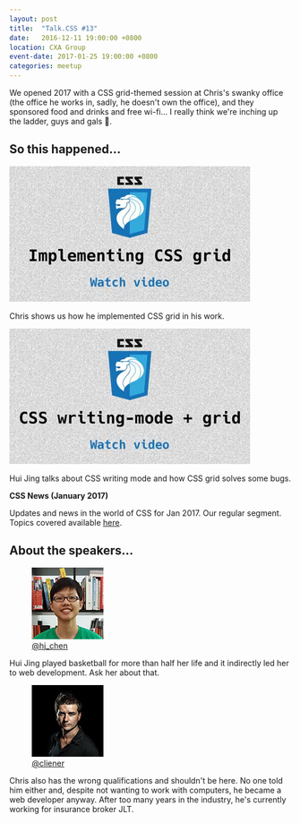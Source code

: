 ```yaml
---
layout: post
title:  "Talk.CSS #13"
date:   2016-12-11 19:00:00 +0800
location: CXA Group
event-date: 2017-01-25 19:00:00 +0800
categories: meetup
---
```


We opened 2017 with a CSS grid-themed session at Chris's swanky office (the office he works in, sadly, he doesn't own the office), and they sponsored food and drinks and free wi-fi... I really think we're inching up the ladder, guys and gals <span class="o-emoji" role="img" tabindex="0" aria-label="person dancing">&#x1F483;</span>.

## So this happened...

<div class="c-videos">
  <div class="c-video">
    <a class="c-video__link" href="https://youtu.be/8ANdAVRgl7g">
      <img class="c-video__img" src="/img/talk-13/s1301.jpg" srcset="/img/talk-13/s1301@2x.png 2x" alt="Link to talk on implementing CSS grid"/>
    </a>
    <p class="c-video__desc">Chris shows us how he implemented CSS grid in his work.</p>
  </div>

  <div class="c-video">
    <a class="c-video__link" href="https://youtu.be/ShCN5J7YgtM">
      <img class="c-video__img" src="/img/talk-13/s1302.jpg" srcset="/img/talk-13/s1302@2x.png 2x" alt="Link to talk on CSS writing modes and grid"/>
    </a>
    <p class="c-video__desc">Hui Jing talks about CSS writing mode and how CSS grid solves some bugs.</p>
  </div>

  <div class="u-clear">
    <strong>CSS News (January 2017)</strong><br>
    <p>Updates and news in the world of CSS for Jan 2017. Our regular segment. Topics covered available <a href="https://github.com/SingaporeCSS/slides/blob/gh-pages/notes/talk-13.md">here</a>.</p>
  </div>
</div>

## About the speakers...

<div class="l-speakers c-speakers u-align-start">
  <div class="l-speaker c-speaker">
    <figure>
      <img class="c-speaker__img" src="/img/talk-1/chj.jpg" srcset="/img/talk-1/chj@2x.jpg 2x" alt="Chen Hui Jing"/>
      <figcaption><a class="c-speaker__link" href="https://twitter.com/hj_chen">@hj_chen</a></figcaption>
    </figure>
    <p class="c-speaker__intro">Hui Jing played basketball for more than half her life and it indirectly led her to web development. Ask her about that.</p>
  </div>

  <div class="l-speaker c-speaker">
    <figure>
      <img class="c-speaker__img" src="/img/talk-1/chris.jpg" srcset="/img/talk-1/chris@2x.jpg 2x" alt="Chris Lienert"/>
      <figcaption><a class="c-speaker__link" href="https://twitter.com/cliener">@cliener</a></figcaption>
    </figure>
    <p class="c-speaker__intro">Chris also has the wrong qualifications and shouldn't be here. No one told him either and, despite not wanting to work with computers, he became a web developer anyway. After too many years in the industry, he's currently working for insurance broker JLT.</p>
  </div>

</div>
